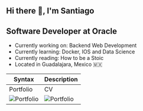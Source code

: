 ## Hi there 👋, I'm Santiago

## Software Developer at Oracle
- Currently working on: Backend Web Development
- Currently learning: Docker, IOS and Data Science
- Currently reading: How to be a Stoic
- Located in Guadalajara, Mexico 🇲🇽

| Syntax | Description |
| ----------- | ----------- |
| Portfolio | CV |
| ![Portfolio](https://img.icons8.com/?size=128&id=WyZp1aDIiQnZ&format=png) | ![Portfolio](https://img.icons8.com/?size=128&id=WEpZ7fWxXL7E&format=png) |
